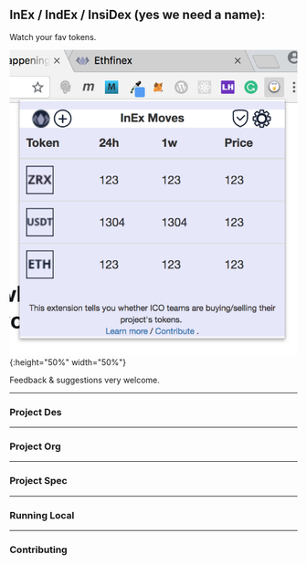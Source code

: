 

## InEx / IndEx / InsiDex (yes we need a name):

Watch your fav tokens.

![alt text](https://github.com/pasupulaphani/finexsider/blob/master/meta/visual_v1.png){:height="50%" width="50%"}

Feedback & suggestions very welcome.

---

### Project Des

---
### Project Org

---

### Project Spec

---

### Running Local

---

### Contributing
